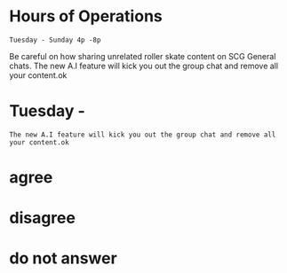 # Hours of Operations 
    Tuesday - Sunday 4p -8p
Be careful on how sharing unrelated roller skate content on SCG General chats. The new A.I feature will kick you out the group chat and remove all your content.ok 
# Tuesday - 
    The new A.I feature will kick you out the group chat and remove all your content.ok
# agree
# disagree 
# do not answer